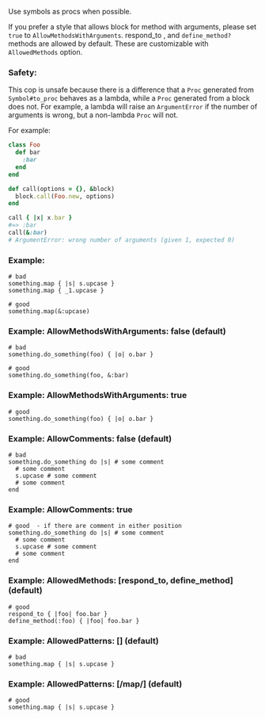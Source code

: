 Use symbols as procs when possible.

If you prefer a style that allows block for method with arguments,
please set `true` to `AllowMethodsWithArguments`.
respond_to , and `define_method?` methods are allowed by default.
These are customizable with `AllowedMethods` option.

### Safety:

This cop is unsafe because there is a difference that a `Proc`
generated from `Symbol#to_proc` behaves as a lambda, while
a `Proc` generated from a block does not.
For example, a lambda will raise an `ArgumentError` if the
number of arguments is wrong, but a non-lambda `Proc` will not.

For example:

```ruby
class Foo
  def bar
    :bar
  end
end

def call(options = {}, &block)
  block.call(Foo.new, options)
end

call { |x| x.bar }
#=> :bar
call(&:bar)
# ArgumentError: wrong number of arguments (given 1, expected 0)
```

### Example:
    # bad
    something.map { |s| s.upcase }
    something.map { _1.upcase }

    # good
    something.map(&:upcase)

### Example: AllowMethodsWithArguments: false (default)
    # bad
    something.do_something(foo) { |o| o.bar }

    # good
    something.do_something(foo, &:bar)

### Example: AllowMethodsWithArguments: true
    # good
    something.do_something(foo) { |o| o.bar }

### Example: AllowComments: false (default)
    # bad
    something.do_something do |s| # some comment
      # some comment
      s.upcase # some comment
      # some comment
    end

### Example: AllowComments: true
    # good  - if there are comment in either position
    something.do_something do |s| # some comment
      # some comment
      s.upcase # some comment
      # some comment
    end

### Example: AllowedMethods: [respond_to, define_method] (default)
    # good
    respond_to { |foo| foo.bar }
    define_method(:foo) { |foo| foo.bar }


### Example: AllowedPatterns: [] (default)
    # bad
    something.map { |s| s.upcase }

### Example: AllowedPatterns: [/map/] (default)
    # good
    something.map { |s| s.upcase }

